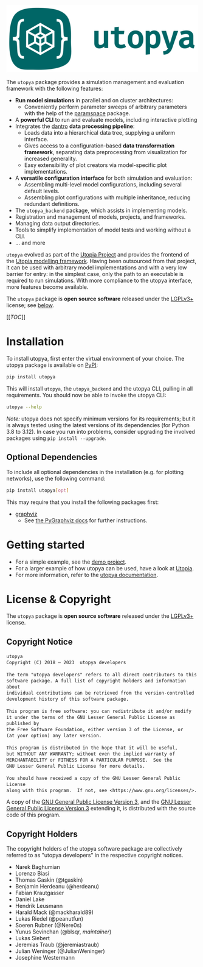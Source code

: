 [![utopya logo](doc/_static/img/logo_green.svg)][utopya-repo]

The `utopya` package provides a simulation management and evaluation framework with the following features:

- **Run model simulations** in parallel and on cluster architectures:
    - Conveniently perform parameter sweeps of arbitrary parameters with the help of the [paramspace][paramspace] package.
- A **powerful CLI** to run and evaluate models, including interactive plotting
- Integrates the [dantro][dantro] **data processing pipeline**:
    - Loads data into a hierarchical data tree, supplying a uniform interface.
    - Gives access to a configuration-based **data transformation framework**, separating data preprocessing from visualization for increased generality.
    - Easy extensibility of plot creators via model-specific plot implementations.
- A **versatile configuration interface** for both simulation and evaluation:
    - Assembling multi-level model configurations, including several default levels.
    - Assembling plot configurations with multiple inheritance, reducing redundant definitions.
- The `utopya_backend` package, which assists in implementing models.
- Registration and management of models, projects, and frameworks.
- Managing data output directories.
- Tools to simplify implementation of model tests and working without a CLI.
- ... and more

`utopya` evolved as part of the [Utopia Project][Utopia-Project] and provides the frontend of the [Utopia modelling framework][Utopia].
Having been outsourced from that project, it can be used with arbitrary model implementations and with a very low barrier for entry: in the simplest case, only the path to an executable is required to run simulations.
With more compliance to the utopya interface, more features become available.

The `utopya` package is **open source software** released under the [LGPLv3+][LGPL] license; see [below](#license-copyright).

[[_TOC_]]


<!-- start: installation -->

# Installation
To install utopya, first enter the virtual environment of your choice.
The utopya package is available on [PyPI][utopya-pypi]:

```bash
pip install utopya
```

This will install `utopya`, the `utopya_backend` and the utopya CLI, pulling in all requirements.
You should now be able to invoke the utopya CLI:

```bash
utopya --help
```

*Note:* utopya does not specify minimum versions for its requirements; but it is always tested using the latest versions of its dependencies (for Python 3.8 to 3.12).
In case you run into problems, consider upgrading the involved packages using `pip install --upgrade`.

## Optional Dependencies
To include all optional dependencies in the installation (e.g. for plotting networks), use the following command:

```bash
pip install utopya[opt]
```

This may require that you install the following packages first:
* [graphviz][graphviz]
    * See [the PyGraphviz docs](https://pygraphviz.github.io/documentation/stable/install.html) for further instructions.

<!-- end: installation -->


# Getting started
* For a simple example, see the [demo project](demo/).
* For a larger example of how utopya can be used, have a look at [Utopia][Utopia].
* For more information, refer to the [utopya documentation](https://utopya.readthedocs.io/).




# License & Copyright

The `utopya` package is **open source software** released under the [LGPLv3+][LGPL] license.

## Copyright Notice

    utopya
    Copyright (C) 2018 – 2023  utopya developers

    The term "utopya developers" refers to all direct contributors to this
    software package. A full list of copyright holders and information about
    individual contributions can be retrieved from the version-controlled
    development history of this software package.

    This program is free software: you can redistribute it and/or modify
    it under the terms of the GNU Lesser General Public License as published by
    the Free Software Foundation, either version 3 of the License, or
    (at your option) any later version.

    This program is distributed in the hope that it will be useful,
    but WITHOUT ANY WARRANTY; without even the implied warranty of
    MERCHANTABILITY or FITNESS FOR A PARTICULAR PURPOSE.  See the
    GNU Lesser General Public License for more details.

    You should have received a copy of the GNU Lesser General Public License
    along with this program.  If not, see <https://www.gnu.org/licenses/>.

A copy of the [GNU General Public License Version 3][GPL], and the [GNU Lesser General Public License Version 3][LGPL] extending it, is distributed with the source code of this program.

## Copyright Holders

The copyright holders of the utopya software package are collectively referred to as "utopya developers" in the respective copyright notices.

* Narek Baghumian
* Lorenzo Biasi
* Thomas Gaskin (@tgaskin)
* Benjamin Herdeanu (@herdeanu)
* Fabian Krautgasser
* Daniel Lake
* Hendrik Leusmann
* Harald Mack (@mackharald89)
* Lukas Riedel (@peanutfun)
* Soeren Rubner (@Nere0s)
* Yunus Sevinchan (@blsqr, *maintainer*)
* Lukas Siebert
* Jeremias Traub (@jeremiastraub)
* Julian Weninger (@JulianWeninger)
* Josephine Westermann

<!-- start: links -->

[GPL]: https://www.gnu.org/licenses/gpl-3.0.en.html
[LGPL]: https://www.gnu.org/licenses/lgpl-3.0.en.html
[utopya-repo]: https://gitlab.com/utopia-project/utopya
[utopya-pypi]: https://pypi.org/project/utopya/
[Utopia]: https://gitlab.com/utopia-project/utopia
[dantro]: https://gitlab.com/utopia-project/dantro
[paramspace]: https://gitlab.com/blsqr/paramspace
[Utopia-Project]: https://utopia-project.org/

[graphviz]: https://graphviz.org

